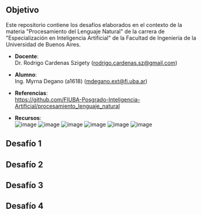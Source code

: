 ## Objetivo

Este repositorio contiene los desafíos elaborados en el contexto de la materia "Procesamiento del Lenguaje Natural" de la carrera de "Especialización en Inteligencia Artificial" de la Facultad de Ingeniería de la Universidad de Buenos Aires.

* **Docente**:  
Dr. Rodrigo Cardenas Szigety (rodrigo.cardenas.sz@gmail.com)

* **Alumno**:  
Ing. Myrna Degano (a1618) (mdegano.ext@fi.uba.ar) 

* **Referencias**:   
https://github.com/FIUBA-Posgrado-Inteligencia-Artificial/procesamiento_lenguaje_natural

* **Recursos**:   
![image](https://img.shields.io/badge/Python-FFD43B?style=for-the-badge&logo=python&logoColor=blue)
![image](https://img.shields.io/badge/Numpy-777BB4?style=for-the-badge&logo=numpy&logoColor=white)
![image](https://img.shields.io/badge/Pandas-2C2D72?style=for-the-badge&logo=pandas&logoColor=white)
![image](https://img.shields.io/badge/Keras-FF0000?style=for-the-badge&logo=keras&logoColor=white)
![image](https://img.shields.io/badge/TensorFlow-FF6F00?style=for-the-badge&logo=tensorflow&logoColor=white)
![image](https://img.shields.io/badge/Plotly-239120?style=for-the-badge&logo=plotly&logoColor=white)

## Desafío 1

## Desafío 2

## Desafío 3

## Desafío 4

